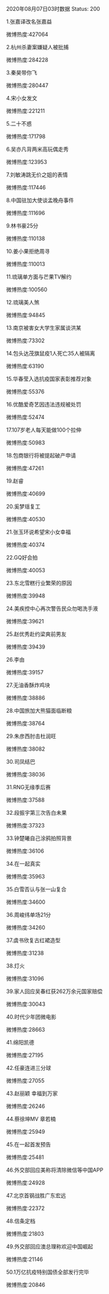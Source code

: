 2020年08月07日03时数据
Status: 200

1.张嘉译改名张嘉益

微博热度:427064

2.杭州杀妻案嫌疑人被批捕

微博热度:284228

3.秦昊带你飞

微博热度:280447

4.宋小女发文

微博热度:221211

5.二十不惑

微博热度:171798

6.吴亦凡背两米高玩偶走秀

微博热度:123953

7.刘敏涛跳无价之姐的表情

微博热度:117446

8.中国驻加大使谈孟晚舟事件

微博热度:111696

9.林书豪25分

微博热度:110138

10.姜小果拒绝周寻

微博热度:110013

11.琉璃单方面与芒果TV解约

微博热度:100560

12.琉璃美人煞

微博热度:94845

13.南京被害女大学生家属谈洪某

微博热度:73302

14.包头达茂旗鼠疫1人死亡35人被隔离

微博热度:63190

15.华春莹入选抗疫国家表彰推荐对象

微博热度:55376

16.优酷爱奇艺因违法违规被处罚

微博热度:52474

17.107岁老人每天能做100个拉伸

微博热度:50983

18.包商银行将被提起破产申请

微博热度:47261

19.赵睿

微博热度:40699

20.奚梦瑶复工

微博热度:40530

21.张玉环说希望宋小女幸福

微博热度:40374

22.GQ好会拍

微博热度:40053

23.东北雪糕行业繁荣的原因

微博热度:39948

24.美疾控中心再次警告民众勿喝洗手液

微博热度:39621

25.赵优秀赴约梁爽前男友

微博热度:39439

26.李由

微博热度:39157

27.无油香酥炸鸡块

微博热度:38886

28.中国旅加大熊猫面临断粮

微博热度:38764

29.朱彦西肘击杜润旺

微博热度:38082

30.司凤结巴

微博热度:38036

31.RNG无缘季后赛

微博热度:37588

32.段振宇第三次告白未果

微博热度:37323

33.钟楚曦自己涂鸦拍照背景

微博热度:36106

34.在一起真实

微博热度:35963

35.白雪否认与张一山复合

微博热度:34600

36.周峻纬单场21分

微博热度:34260

37.虞书欣复古红裙造型

微博热度:31238

38.灯火

微博热度:31096

39.家人回应吴春红获262万余元国家赔偿

微博热度:30043

40.时代少年团微电影

微博热度:28663

41.绵阳凯德

微博热度:27195

42.任豪连进三分球

微博热度:27055

43.赵丽颖 幸福到万家

微博热度:26246

44.蔡徐坤MV 章若楠

微博热度:25949

45.在一起首发预告

微博热度:25481

46.外交部回应美称将清除微信等中国APP

微博热度:24928

47.北京首钢战胜广东宏远

微博热度:22372

48.信条定档

微博热度:21803

49.外交部回应澳总理称欢迎中国崛起

微博热度:21146

50.1万亿抗疫特别国债全部发行完毕

微博热度:20846

